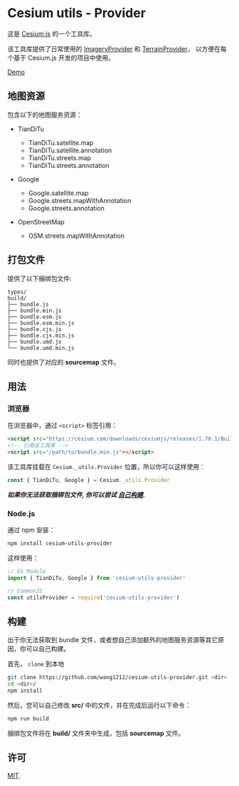 # Cesium utils - Provider

这是 [Cesium.js](https://cesium.com/cesiumjs/) 的一个工具库。

该工具库提供了日常使用的 [ImageryProvider](https://cesium.com/docs/cesiumjs-ref-doc/ImageryProvider.html) 和 [TerrainProvider](https://cesium.com/docs/cesiumjs-ref-doc/TerrainProvider.html)， 以方便在每个基于 Cesium.js 开发的项目中使用。

[Demo](./test/index.html)

## 地图资源

包含以下的地图服务资源：

-   TianDiTu

    -   TianDiTu.satellite.map
    -   TianDiTu.satellite.annotation
    -   TianDiTu.streets.map
    -   TianDiTu.streets.annotation

-   Google

    -   Google.satellite.map
    -   Google.streets.mapWithAnnotation
    -   Google.streets.annotation

-   OpenStreetMap

    -   OSM.streets.mapWithAnnotation

## 打包文件

提供了以下捆绑包文件:

    types/
    build/
    ├── bundle.js
    ├── bundle.min.js
    ├── bundle.esm.js
    ├── bundle.esm.min.js
    ├── bundle.cjs.js
    ├── bundle.cjs.min.js
    ├── bundle.umd.js
    └── bundle.umd.min.js

同时也提供了对应的 **sourcemap** 文件。

## 用法

### 浏览器

在浏览器中，通过 `<script>` 标签引用：

```html
<script src="https://cesium.com/downloads/cesiumjs/releases/1.70.1/Build/Cesium/Cesium.js"></script>
<!-- 引用该工具库 -->
<script src="/path/to/bundle.min.js"></script>
```

该工具库挂载在 `Cesium._utils.Provider` 位置，所以你可以这样使用：

```js
const { TianDiTu, Google } = Cesium._utils.Provider
```

**_如果你无法获取捆绑包文件, 你可以尝试 [自己构建](#build)._**

### Node.js

通过 npm 安装：

```bash
npm install cesium-utils-provider
```

这样使用：

```js
// ES Module
import { TianDiTu, Google } from 'cesium-utils-provider'

// CommonJS
const utilsProvider = require('cesium-utils-provider')
```

## 构建

出于你无法获取到 bundle 文件，或者想自己添加额外的地图服务资源等其它原因，你可以自己构建。

首先， `clone` 到本地

```bash
git clone https://github.com/wang1212/cesium-utils-provider.git <dir>
cd <dir>/
npm install
```

然后，您可以自己修改 **src/** 中的文件，并在完成后运行以下命令：

```bash
npm run build
```

捆绑包文件将在 **build/** 文件夹中生成，包括 **sourcemap** 文件。

## 许可

[MIT](./LICENSE).
